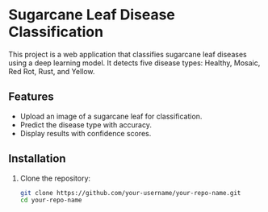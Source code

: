 # Sugarcane Leaf Disease Classification

This project is a web application that classifies sugarcane leaf diseases using a deep learning model. It detects five disease types: Healthy, Mosaic, Red Rot, Rust, and Yellow.

## Features
- Upload an image of a sugarcane leaf for classification.
- Predict the disease type with accuracy.
- Display results with confidence scores.

## Installation
1. Clone the repository:
   ```bash
   git clone https://github.com/your-username/your-repo-name.git
   cd your-repo-name
